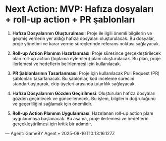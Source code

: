 # Next Action: MVP: Hafıza dosyaları + roll-up action + PR şablonları

1. **Hafıza Dosyalarının Oluşturulması**: Proje ile ilgili önemli bilgilerin ve geçmiş verilerin yer aldığı hafıza dosyaları oluşturulacak. Bu dosyalar, proje yönetimi ve karar verme süreçlerinde referans noktası sağlayacak.

2. **Roll-up Action Planının Hazırlanması**: Proje süresince gerçekleştirilecek olan roll-up action (toplama eylemleri) planı oluşturulacak. Bu plan, proje ilerlemesi ve hedeflerin belirlenmesi için kullanılacak.

3. **PR Şablonlarının Tasarlanması**: Proje için kullanılacak Pull Request (PR) şablonları tasarlanacak. Bu şablonlar, kod inceleme sürecini standartlaştırarak, ekip üyeleri arasında tutarlılık sağlayacak.

4. **Hafıza Dosyalarının Gözden Geçirilmesi**: Oluşturulan hafıza dosyaları gözden geçirilecek ve güncellenecek. Bu işlem, bilgilerin doğruluğunu ve geçerliliğini sağlamak için önemlidir.

5. **Roll-up Action Planının Uygulanması**: Hazırlanan roll-up action planı uygulanmaya başlanacak. Bu aşama, proje ilerlemesi ve hedeflerin gerçekleştirilmesi için kritik bir adımdır.

— Agent: GameBY Agent • 2025-08-16T10:13:16.127Z
